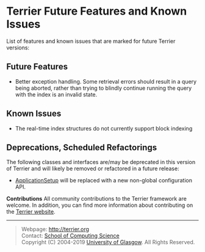 Terrier Future Features and Known Issues
========================================

List of features and known issues that are marked for future Terrier versions:

Future Features
---------------

-   Better exception handling. Some retrieval errors should result in a query being aborted, rather than trying to blindly continue running the query with the index is an invalid state.

Known Issues
------------

-   The real-time index structures do not currently support block indexing

Deprecations, Scheduled Refactorings
------------------------------------

The following classes and interfaces are/may be deprecated in this version of Terrier and will likely be removed or refactored in a future release:

-   [ApplicationSetup](http://terrier.org/docs/v5.2/javadoc/org/terrier/utility/ApplicationSetup.html) will be replaced with a new non-global configuration API.

**Contributions**
All community contributions to the Terrier framework are welcome. In addition, you can find more information about contributing on the [Terrier website](http://terrier.org/).



------------------------
> Webpage: <http://terrier.org>  
> Contact: [School of Computing Science](http://www.dcs.gla.ac.uk/)  
> Copyright (C) 2004-2019 [University of Glasgow](http://www.gla.ac.uk/). All Rights Reserved. 
